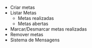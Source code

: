- Criar metas
- Listar Metas
    - Metas realizadas
    - Metas abertas
- Marcar/Desmarcar metas realizadas
- Remover metas
- Sistema de Mensagens    
